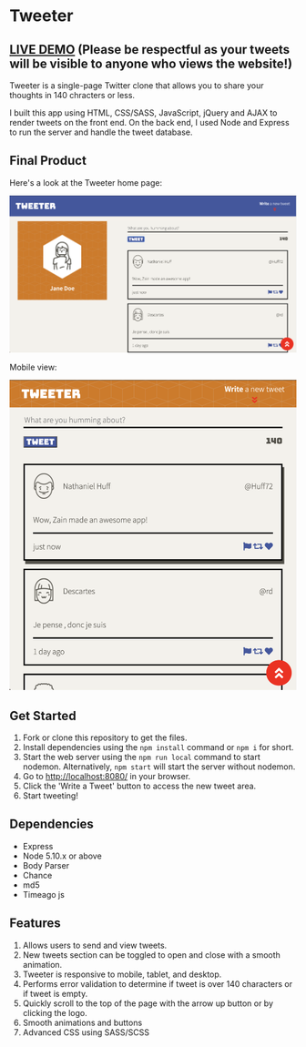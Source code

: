 # Tweeter

## <a href="https://tweeter-zaindewsi.herokuapp.com/" target="_blank">LIVE DEMO</a> (Please be respectful as your tweets will be visible to anyone who views the website!)

Tweeter is a single-page Twitter clone that allows you to share your thoughts in 140 chracters or less.

I built this app using HTML, CSS/SASS, JavaScript, jQuery and AJAX to render tweets on the front end. On the back end, I used Node and Express to run the server and handle the tweet database. 

## Final Product

Here's a look at the Tweeter home page:

!["Home page on desktop"](https://github.com/zaindewsi/tweeter/blob/master/public/images/desktop-home.png)

Mobile view:

!["Home page on mobile](https://github.com/zaindewsi/tweeter/blob/master/public/images/mobile-home.png)

## Get Started

1. Fork or clone this repository to get the files.
2. Install dependencies using the `npm install` command or `npm i` for short.
3. Start the web server using the `npm run local` command to start nodemon. Alternatively, `npm start` will start the server without nodemon.
4. Go to <http://localhost:8080/> in your browser.
5. Click the 'Write a Tweet' button to access the new tweet area.
6. Start tweeting!

## Dependencies

- Express
- Node 5.10.x or above
- Body Parser
- Chance
- md5
- Timeago js

## Features

1. Allows users to send and view tweets.
2. New tweets section can be toggled to open and close with a smooth animation.
3. Tweeter is responsive to mobile, tablet, and desktop.
4. Performs error validation to determine if tweet is over 140 characters or if tweet is empty.
5. Quickly scroll to the top of the page with the arrow up button or by clicking the logo.
6. Smooth animations and buttons
7. Advanced CSS using SASS/SCSS
